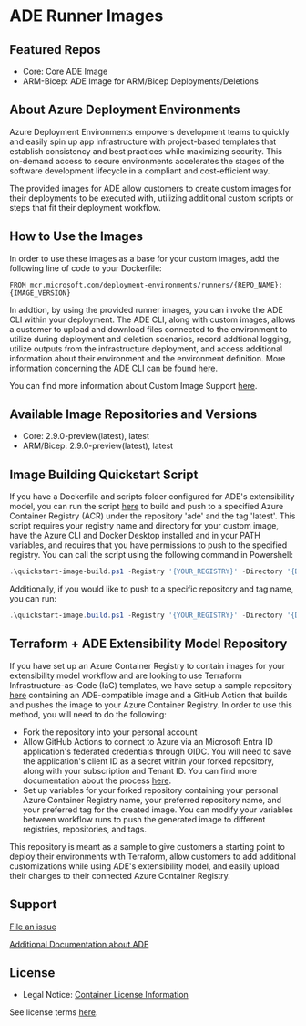# ADE Runner Images

## Featured Repos
+ Core: Core ADE Image
+ ARM-Bicep: ADE Image for ARM/Bicep Deployments/Deletions

## About Azure Deployment Environments
Azure Deployment Environments empowers development teams to quickly and easily spin up app infrastructure with project-based templates that establish consistency and best practices while maximizing security. This on-demand access to secure environments accelerates the stages of the software development lifecycle in a compliant and cost-efficient way.

The provided images for ADE allow customers to create custom images for their deployments to be executed with, utilizing additional custom scripts or steps that fit their deployment workflow.

## How to Use the Images
In order to use these images as a base for your custom images, add the following line of code to your Dockerfile:
``` 
FROM mcr.microsoft.com/deployment-environments/runners/{REPO_NAME}:{IMAGE_VERSION}
```

In addtion, by using the provided runner images, you can invoke the ADE CLI within your deployment. The ADE CLI, along with custom images, allows a customer to upload and download files connected to the environment to utilize during deployment and deletion scenarios, record addtional logging, utilize outputs from the infrastructure deployment, and access additional information about their environment and the environment definition. More information concerning the ADE CLI can be found [here](../documentation/custom-image-support/ade-cli-docs/README.md).

You can find more information about Custom Image Support [here](../documentation/custom-image-support/README.md).

## Available Image Repositories and Versions
- Core: 2.9.0-preview(latest), latest
- ARM/Bicep: 2.9.0-preview(latest), latest

## Image Building Quickstart Script
If you have a Dockerfile and scripts folder configured for ADE's extensibility model, you can run the script [here](../../Runner-Images/quickstart-image-build.ps1) to build and push to a specified Azure Container Registry (ACR) under the repository 'ade' and the tag 'latest'. This script requires your registry name and directory for your custom image, have the Azure CLI and Docker Desktop installed and in your PATH variables, and requires that you have permissions to push to the specified registry. You can call the script using the following command in Powershell:
```powershell
.\quickstart-image-build.ps1 -Registry '{YOUR_REGISTRY}' -Directory '{DIRECTORY_TO_YOUR_IMAGE}'
```

Additionally, if you would like to push to a specific repository and tag name, you can run:
```powershell
.\quickstart-image.build.ps1 -Registry '{YOUR_REGISTRY}' -Directory '{DIRECTORY_TO_YOUR_IMAGE}' -Repository '{YOUR_REPOSITORY}' -Tag '{YOUR_TAG}'
```

## Terraform + ADE Extensibility Model Repository
If you have set up an Azure Container Registry to contain images for your extensibility model workflow and are looking to use Terraform Infrastructure-as-Code (IaC) templates, we have setup a sample repository [here](https://github.com/Azure/ade-extensibility-model-terraform) containing an ADE-compatible image and a GitHub Action that builds and pushes the image to your Azure Container Registry. In order to use this method, you will need to do the following:
 - Fork the repository into your personal account
 - Allow GitHub Actions to connect to Azure via an Microsoft Entra ID application's federated credentials through OIDC. You will need to save the application's client ID as a secret within your forked repository, along with your subscription and Tenant ID. You can find more documentation about the process [here](https://learn.microsoft.com/en-us/azure/developer/github/connect-from-azure?tabs=azure-cli%2Clinux).
 - Set up variables for your forked repository containing your personal Azure Container Registry name, your preferred repository name, and your preferred tag for the created image. You can modify your variables between workflow runs to push the generated image to different registries, repositories, and tags.

This repository is meant as a sample to give customers a starting point to deploy their environments with Terraform, allow customers to add additional customizations while using ADE's extensibility model, and easily upload their changes to their connected Azure Container Registry.

## Support

[File an issue](https://github.com/Azure/deployment-environments/issues)

[Additional Documentation about ADE](https://learn.microsoft.com/en-us/azure/deployment-environments/)

## License
- Legal Notice: [Container License Information](https://aka.ms/mcr/osslegalnotice)

See license terms [here](https://github.com/Azure/deployment-environments/blob/main/LICENSE).

